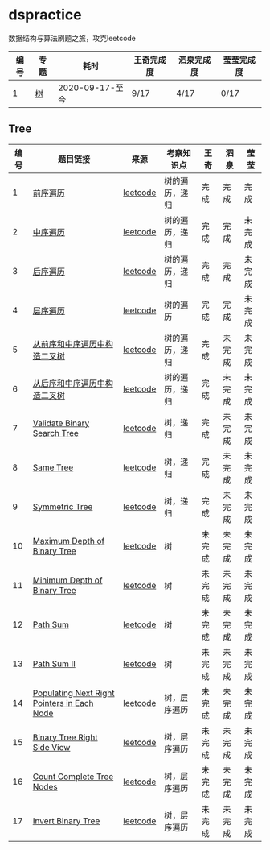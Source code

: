 # dspractice
数据结构与算法刷题之旅，攻克leetcode

| 编号 | 专题        | 耗时            | 王奇完成度 | 泗泉完成度 | 莹莹完成度 |
| ---- | ----------- | --------------- | ---------- | ---------- | ---------- |
| 1    | [树](#Tree) | 2020-09-17-至今 | 9/17       | 4/17       | 0/17       |

## Tree

| 编号 | 题目链接                                                     | 来源                              | 考察知识点     | 王奇   | 泗泉   | 莹莹   |
| ---- | ------------------------------------------------------------ | --------------------------------- | -------------- | ------ | ------ | ------ |
| 1    | [前序遍历](https://leetcode.com/problems/binary-tree-preorder-traversal/) | [leetcode](https://leetcode.com/) | 树的遍历，递归 | 完成   | 完成 | 完成 |
| 2    | [中序遍历](https://leetcode.com/problems/binary-tree-inorder-traversal/) | [leetcode](https://leetcode.com/) | 树的遍历，递归 | 完成   | 完成 | 未完成 |
| 3    | [后序遍历](https://leetcode.com/problems/binary-tree-postorder-traversal/) | [leetcode](https://leetcode.com/) | 树的遍历，递归 | 完成   | 完成 | 未完成 |
| 4    | [层序遍历](https://leetcode.com/problems/binary-tree-level-order-traversal/) | [leetcode](https://leetcode.com/) | 树的遍历       | 完成   | 完成 | 未完成 |
| 5    | [从前序和中序遍历中构造二叉树](https://leetcode.com/problems/construct-binary-tree-from-preorder-and-inorder-traversal/) | [leetcode](https://leetcode.com/) | 树的遍历，递归 | 完成 | 未完成 | 未完成 |
| 6    | [从后序和中序遍历中构造二叉树](https://leetcode.com/problems/construct-binary-tree-from-inorder-and-postorder-traversal/) | [leetcode](https://leetcode.com/) | 树的遍历，递归 | 完成 | 未完成 | 未完成 |
| 7    | [Validate Binary Search Tree](https://leetcode.com/problems/validate-binary-search-tree/) | [leetcode](https://leetcode.com/) | 树，递归       | 完成 | 未完成 | 未完成 |
| 8    | [Same Tree](https://leetcode.com/problems/same-tree/)        | [leetcode](https://leetcode.com/) | 树，递归       | 完成 | 未完成 | 未完成 |
| 9    | [Symmetric Tree](https://leetcode.com/problems/symmetric-tree/) | [leetcode](https://leetcode.com/) | 树，递归       | 完成 | 未完成 | 未完成 |
| 10 | [Maximum Depth of Binary Tree](https://leetcode.com/problems/maximum-depth-of-binary-tree/) | [leetcode](https://leetcode.com/) | 树 | 未完成 | 未完成 | 未完成 |
| 11 | [Minimum Depth of Binary Tree](https://leetcode.com/problems/minimum-depth-of-binary-tree/) | [leetcode](https://leetcode.com/) | 树 | 未完成 | 未完成 | 未完成 |
| 12 | [Path Sum](https://leetcode.com/problems/path-sum/) | [leetcode](https://leetcode.com/) | 树 | 未完成 | 未完成 | 未完成 |
| 13 | [Path Sum II](https://leetcode.com/problems/path-sum-ii/) | [leetcode](https://leetcode.com/) | 树 | 未完成 | 未完成 | 未完成 |
| 14 | [Populating Next Right Pointers in Each Node](https://leetcode.com/problems/populating-next-right-pointers-in-each-node/) | [leetcode](https://leetcode.com/) | 树，层序遍历 | 未完成 | 未完成 | 未完成 |
| 15 | [Binary Tree Right Side View](https://leetcode.com/problems/binary-tree-right-side-view/) | [leetcode](https://leetcode.com/) | 树，层序遍历 | 未完成 | 未完成 | 未完成 |
| 16 | [Count Complete Tree Nodes](https://leetcode.com/problems/count-complete-tree-nodes/) | [leetcode](https://leetcode.com/) | 树，层序遍历 | 未完成 | 未完成 | 未完成 |
| 17 | [Invert Binary Tree](https://leetcode.com/problems/invert-binary-tree/) | [leetcode](https://leetcode.com/) | 树，层序遍历 | 未完成 | 未完成 | 未完成 |


